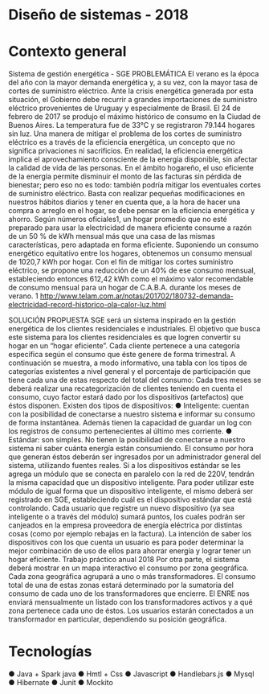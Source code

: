 
# Diseño de sistemas - 2018
# Contexto general

Sistema de gestión energética - SGE
PROBLEMÁTICA
El verano es la época del año con la mayor demanda energética y, a su vez, con la mayor tasa de cortes de suministro eléctrico. Ante la crisis energética generada por esta situación, el Gobierno debe recurrir a grandes importaciones de suministro eléctrico provenientes de Uruguay y especialmente de Brasil.
El 24 de febrero de 2017 se produjo el máximo histórico de consumo en la Ciudad de Buenos Aires. La temperatura fue de 33°C y se registraron 79.144 hogares sin luz. Una manera de mitigar el problema de los cortes de suministro eléctrico es a través de la eficiencia energética, un concepto que no significa privaciones ni sacrificios. En realidad, la eficiencia energética implica el aprovechamiento consciente de la energía disponible, sin afectar la calidad de vida de las personas.
En el ámbito hogareño, el uso eficiente de la energía permite disminuir el monto de las facturas sin pérdida de bienestar; pero eso no es todo: también podría mitigar los eventuales cortes de suministro eléctrico. Basta con realizar pequeñas modificaciones en nuestros hábitos diarios y tener en cuenta que, a la hora de hacer una compra o arreglo en el hogar, se debe pensar en la eficiencia energética y ahorro. Según números oficiales1, un hogar promedio que no esté preparado para usar la electricidad de manera eficiente consume a razón de un 50 % de kWh mensual más que una casa de las mismas características, pero adaptada en forma eficiente. Suponiendo un consumo energético equitativo entre los hogares, obtenemos un consumo mensual de 1020,7 kWh por hogar.
Con el fin de mitigar los cortes suministro eléctrico, se propone una reducción de un 40% de ese consumo mensual, estableciendo entonces 612,42 kWh como el máximo valor recomendable de consumo mensual para un hogar de C.A.B.A. durante los meses de verano.
1 http://www.telam.com.ar/notas/201702/180732-demanda-electricidad-record-historico-ola-calor-luz.html


SOLUCIÓN PROPUESTA
SGE será un sistema inspirado en la gestión energética de los clientes residenciales e industriales. El objetivo que busca este sistema para los clientes residenciales es que logren convertir su hogar en un “hogar eficiente”.
Cada cliente pertenece a una categoría específica según el consumo que éste genere de forma trimestral. A continuación se muestra, a modo informativo, una tabla con los tipos de categorías existentes a nivel general y el porcentaje de participación que tiene cada una de estas respecto del total del consumo:
Cada tres meses se deberá realizar una recategorización de clientes teniendo en cuenta el consumo, cuyo factor estará dado por los dispositivos (artefactos) que éstos disponen.
Existen dos tipos de dispositivos:
● Inteligente: cuentan con la posibilidad de conectarse a nuestro sistema e informar su consumo de forma instantánea. Además tienen la capacidad de guardar un log con los registros de consumo pertenecientes al último mes corriente.
● Estándar: son simples. No tienen la posibilidad de conectarse a nuestro sistema ni saber cuánta energía están consumiendo. El consumo por hora que generan éstos deberán ser ingresados por un administrador general del sistema, utilizando fuentes reales.
Si a los dispositivos estándar se les agrega un módulo que se conecta en paralelo con la red de 220V, tendrán la misma capacidad que un dispositivo inteligente. Para poder utilizar este módulo de igual forma que un dispositivo inteligente, el mismo deberá ser registrado en SGE, estableciendo cuál es el dispositivo estándar que está controlando.
Cada usuario que registre un nuevo dispositivo (ya sea inteligente o a través del módulo) sumará puntos, los cuales podrán ser canjeados en la empresa proveedora de energía eléctrica por distintas cosas (como por ejemplo rebajas en la factura).
La intención de saber los dispositivos con los que cuenta un usuario es para poder determinar la mejor combinación de uso de ellos para ahorrar energía y lograr tener un hogar eficiente.
Trabajo práctico anual 2018
Por otra parte, el sistema deberá mostrar en un mapa interactivo el consumo por zona geográfica. Cada zona geográfica agrupará a uno o más transformadores. El consumo total de una de estas zonas estará determinado por la sumatoria del consumo de cada uno de los transformadores que encierre. El ENRE nos enviará mensualmente un listado con los transformadores activos y a qué zona pertenece cada uno de éstos.
Los usuarios estarán conectados a un transformador en particular, dependiendo su posición geográfica.

# Tecnologías

● Java + Spark java
● Hmtl + Css 
● Javascript
● Handlebars.js
● Mysql
● Hibernate
● Junit
● Mockito



